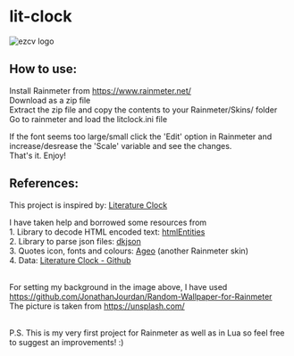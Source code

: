 # lit-clock

![ezcv logo](https://user-images.githubusercontent.com/78578803/188273334-cde06378-3400-498d-8be6-99f2acf460a5.png)

## How to use: <br>

Install Rainmeter from https://www.rainmeter.net/ <br>
Download as a zip file <br>
Extract the zip file and copy the contents to your Rainmeter/Skins/ folder <br>
Go to rainmeter and load the litclock.ini file <br>

If the font seems too large/small click the 'Edit' option in Rainmeter and increase/desrease the 'Scale' variable and see the changes. <br>
That's it. Enjoy! <br>

## References:

This project is inspired by: <a href="https://literature-clock.jenevoldsen.com/" target="_blank">Literature Clock</a>

I have taken help and borrowed some resources from
<br>1. Library to decode HTML encoded text: <a href="https://github.com/TiagoDanin/htmlEntities-for-lua" target="_blank">htmlEntities</a>
<br>2. Library to parse json files: <a href="https://github.com/LuaDist/dkjson" target="_blank">dkjson</a>
<br>3. Quotes icon, fonts and colours: <a href="https://www.deviantart.com/apexxx-sensei/art/Ageo-788359446" target="_blank">Ageo</a> (another Rainmeter skin)
<br>4. Data: <a href="https://github.com/JohannesNE/literature-clock" target="_blank">Literature Clock - Github</a>

<br>For setting my background in the image above, I have used https://github.com/JonathanJourdan/Random-Wallpaper-for-Rainmeter
<br>The picture is taken from https://unsplash.com/

<br>
P.S. This is my very first project for Rainmeter as well as in Lua so feel free to suggest an improvements! :)
